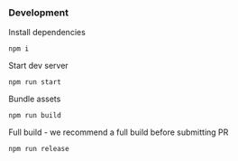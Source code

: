 ### Development

Install dependencies

```
npm i
```

Start dev server

```
npm run start
```

Bundle assets

```
npm run build
```

Full build - we recommend a full build before submitting PR

```
npm run release
```
